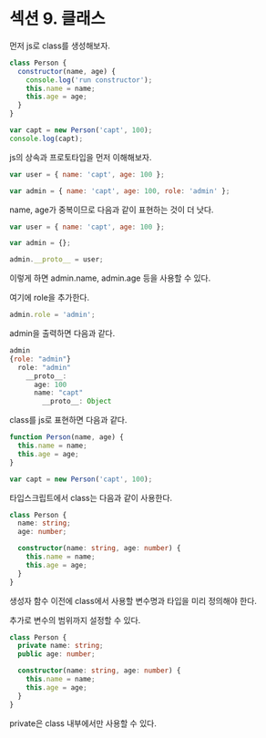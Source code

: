 # 섹션 9. 클래스

먼저 js로 class를 생성해보자.

```js
class Person {
  constructor(name, age) {
    console.log('run constructor');
    this.name = name;
    this.age = age;
  }
}

var capt = new Person('capt', 100);
console.log(capt);
```

js의 상속과 프로토타입을 먼저 이해해보자.

```js
var user = { name: 'capt', age: 100 };

var admin = { name: 'capt', age: 100, role: 'admin' };
```

name, age가 중복이므로 다음과 같이 표현하는 것이 더 낫다.

```js
var user = { name: 'capt', age: 100 };

var admin = {};

admin.__proto__ = user;
```

이렇게 하면 admin.name, admin.age 등을 사용할 수 있다.

여기에 role을 추가한다.

```js
admin.role = 'admin';
```

admin을 출력하면 다음과 같다.

```js
admin
{role: "admin"}
  role: "admin"
    __proto__:
      age: 100
      name: "capt"
        __proto__: Object
```

class를 js로 표현하면 다음과 같다.

```js
function Person(name, age) {
  this.name = name;
  this.age = age;
}

var capt = new Person('capt', 100);
```

타입스크립트에서 class는 다음과 같이 사용한다.

```ts
class Person {
  name: string;
  age: number;

  constructor(name: string, age: number) {
    this.name = name;
    this.age = age;
  }
}
```

생성자 함수 이전에 class에서 사용할 변수명과 타입을 미리 정의해야 한다.

추가로 변수의 범위까지 설정할 수 있다.

```ts
class Person {
  private name: string;
  public age: number;

  constructor(name: string, age: number) {
    this.name = name;
    this.age = age;
  }
}
```

private은 class 내부에서만 사용할 수 있다.
